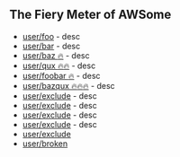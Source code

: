 ## The Fiery Meter of AWSome
* [user/foo](https://github.com/user/foo) - desc
* [user/bar](https://github.com/user/bar) - desc
* [user/baz :fire:](https://github.com/user/baz) - desc
* [user/qux :fire::fire:](https://github.com/user/qux) - desc
* [user/foobar :fire:](https://github.com/user/foobar) - desc
* [user/bazqux :fire::fire::fire:](https://github.com/user/bazqux) - desc
* [user/exclude](https://github.com/donnemartin) - desc
* [user/exclude](https://github.com/donnemartin/awesome-aws) - desc
* [user/exclude](https://github.com/sindresorhus/awesome) - desc
* [user/exclude](https://github.com/kilimchoi/engineering-blogs) - desc
* [user/exclude](https://github.com/user/foo#)
* [user/broken](https://github.com/user/broken)
